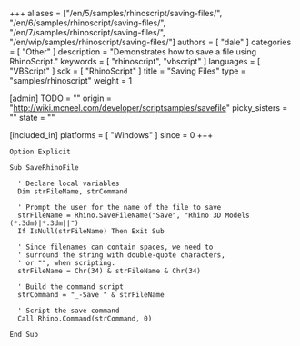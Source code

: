 +++
aliases = ["/en/5/samples/rhinoscript/saving-files/", "/en/6/samples/rhinoscript/saving-files/", "/en/7/samples/rhinoscript/saving-files/", "/en/wip/samples/rhinoscript/saving-files/"]
authors = [ "dale" ]
categories = [ "Other" ]
description = "Demonstrates how to save a file using RhinoScript."
keywords = [ "rhinoscript", "vbscript" ]
languages = [ "VBScript" ]
sdk = [ "RhinoScript" ]
title = "Saving Files"
type = "samples/rhinoscript"
weight = 1

[admin]
TODO = ""
origin = "http://wiki.mcneel.com/developer/scriptsamples/savefile"
picky_sisters = ""
state = ""

[included_in]
platforms = [ "Windows" ]
since = 0
+++

```vbnet
Option Explicit

Sub SaveRhinoFile

  ' Declare local variables
  Dim strFileName, strCommand

  ' Prompt the user for the name of the file to save  
  strFileName = Rhino.SaveFileName("Save", "Rhino 3D Models (*.3dm)|*.3dm||")
  If IsNull(strFileName) Then Exit Sub

  ' Since filenames can contain spaces, we need to
  ' surround the string with double-quote characters,
  ' or "", when scripting.    
  strFileName = Chr(34) & strFileName & Chr(34)

  ' Build the command script
  strCommand = "_-Save " & strFileName

  ' Script the save command
  Call Rhino.Command(strCommand, 0)

End Sub
```
